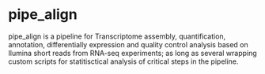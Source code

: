 # pipe_align
pipe_align is a pipeline for Transcriptome assembly, quantification, annotation, differentially expression and quality control analysis based on Ilumina short reads from RNA-seq experiments; as long as several wrapping custom scripts for statitisctical analysis of critical steps in the pipeline.   
